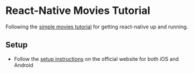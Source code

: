 # React-Native Movies Tutorial

Following the [simple movies tutorial](https://facebook.github.io/react-native/docs/tutorial.html#content) for getting react-native up and running.


## Setup

* Follow the [setup instructions](https://facebook.github.io/react-native/docs/getting-started.html#content) on the official website for both iOS and Android


